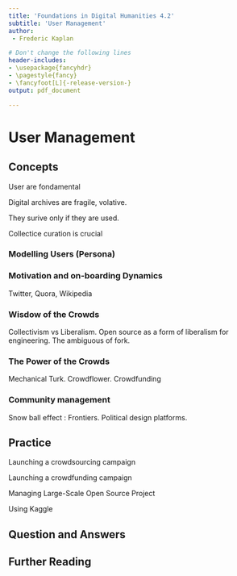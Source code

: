 ```yaml
---
title: 'Foundations in Digital Humanities 4.2'
subtitle: 'User Management'
author:
 - Frederic Kaplan

# Don't change the following lines
header-includes:
- \usepackage{fancyhdr}
- \pagestyle{fancy}
- \fancyfoot[L]{-release-version-}
output: pdf_document

---
```


# User Management

## Concepts

User are fondamental

Digital archives are fragile, volative.

They surive only if they are used. 

Collectice curation is crucial 

### Modelling Users (Persona)

### Motivation and on-boarding Dynamics

Twitter, Quora, Wikipedia

### Wisdow of the Crowds

Collectivism vs Liberalism. Open source as a form of liberalism for engineering. The ambiguous of fork.

### The Power of the Crowds

Mechanical Turk. Crowdflower. Crowdfunding

### Community management 

Snow ball effect : Frontiers. Political design platforms. 

## Practice

Launching a crowdsourcing campaign

Launching a crowdfunding campaign

Managing Large-Scale Open Source Project

Using Kaggle

## Question and Answers 

## Further Reading
